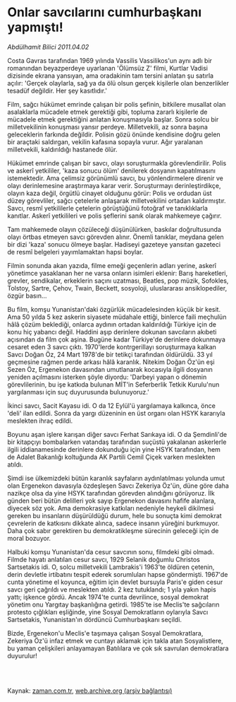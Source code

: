 # Onlar savcılarını cumhurbaşkanı yapmıştı!

*Abdülhamit Bilici 2011.04.02*

<td class="columnist-detail">
<p>Costa Gavras tarafından 1969 yılında Vassilis Vassilikos'un aynı adlı bir romanından beyazperdeye uyarlanan 'Ölümsüz Z' filmi, Kurtlar Vadisi dizisinde ekrana yansıyan, ama oradakinin tam tersini anlatan şu satırla açılır: 'Gerçek olaylarla, sağ ya da ölü olsun gerçek kişilerle olan benzerlikler tesadüf değildir. Her şey kasıtlıdır.'</p>
<p>
<div id="haberMetinDiv">
<p>Film, sağcı hükümet emrinde çalışan bir polis şefinin, bitkilere musallat olan asalaklarla mücadele etmek gerektiği gibi, topluma zararlı kişilerle de mücadele etmek gerektiğini anlatan konuşmasıyla başlar. Sonra solcu bir milletvekilinin konuşması yansır perdeye. Milletvekili, az sonra başına geleceklerin farkında değildir. Polisin gözü önünde kendisine doğru gelen bir araçtaki saldırgan, vekilin kafasına sopayla vurur. Ağır yaralanan milletvekili, kaldırıldığı hastanede ölür. 
<p>Hükümet emrinde çalışan bir savcı, olayı soruşturmakla görevlendirilir. Polis ve askerî yetkililer, 'kaza sonucu ölüm' denilerek dosyanın kapatılmasını istemektedir. Ama çelimsiz görünümlü savcı, bu yönlendirmelere direnir ve olayı derinlemesine araştırmaya karar verir. Soruşturmayı derinleştirdikçe, olayın kaza değil, örgütlü cinayet olduğunu görür: Polis ve ordudan üst düzey görevliler, sağcı çetelerle anlaşarak milletvekilini ortadan kaldırmıştır. Savcı, resmî yetkililerle çetelerin görüştüğünü fotoğraf ve tanıklıklarla kanıtlar. Askerî yetkilileri ve polis şeflerini sanık olarak mahkemeye çağırır. 
<p>Tam mahkemede olayın çözüleceği düşünülürken, baskılar doğrultusunda olayı örtbas etmeyen savcı görevden alınır. Önemli tanıklar, meydana gelen bir dizi 'kaza' sonucu ölmeye başlar. Hadiseyi gazeteye yansıtan gazeteci de resmî belgeleri yayımlamaktan hapsi boylar. 
<p>Filmin sonunda akan yazıda, filme emeği geçenlerin adları yerine, askerî yönetimce yasaklanan her ne varsa onların isimleri eklenir: Barış hareketleri, grevler, sendikalar, erkeklerin saçını uzatması, Beatles, pop müzik, Sofokles, Tolstoy, Sartre, Çehov, Twain, Beckett, sosyoloji, uluslararası ansiklopediler, özgür basın... 
<p>Bu film, komşu Yunanistan'daki özgürlük mücadelesinden küçük bir kesit. Ama 50 yılda 5 kez askerin siyasete müdahale ettiği, binlerce faili meçhulün hâlâ çözüm beklediği, onlarca aydının ortadan kaldırıldığı Türkiye için de konu hiç yabancı değil. Haddini aşıp derinlere dokunan savcıların akıbeti açısından da film çok aşina. Bugüne kadar Türkiye'de derinlere dokunmaya cesaret eden 3 savcı çıktı. 1970'lerde kontrgerillayı soruşturmaya kalkan Savcı Doğan Öz, 24 Mart 1978'de bir tetikçi tarafından öldürüldü. 33 yıl geçmesine rağmen perde arkası hâlâ karanlık. Nitekim Doğan Öz'ün eşi Sezen Öz, Ergenekon davasından umutlanarak kocasıyla ilgili dosyanın yeniden açılmasını isterken şöyle diyordu: 'Darbeyi yapan o dönemin görevlilerinin, bu işe katkıda bulunan MİT'in Seferberlik Tetkik Kurulu'nun yargılanması için suç duyurusunda bulunuyoruz.' 
<p>İkinci savcı, Sacit Kayasu idi. O da 12 Eylül'ü yargılamaya kalkınca, önce 'deli' ilan edildi. Sonra da yargı düzeninin en üst organı olan HSYK kararıyla meslekten ihraç edildi. 
<p>Boyunu aşan işlere karışan diğer savcı Ferhat Sarıkaya idi. O da Şemdinli'de bir kitapçıyı bombalarken vatandaş tarafından suçüstü yakalanan askerlerle ilgili iddianamesinde derinlere dokunduğu için yine HSYK tarafından, hem de Adalet Bakanlığı koltuğunda AK Partili Cemil Çiçek varken meslekten atıldı. 
<p>Şimdi ise ülkemizdeki bütün karanlık sayfaların aydınlatılması yolunda umut olan Ergenekon davasıyla özdeşleşen Savcı Zekeriya Öz'ün, düne göre daha nazikçe olsa da yine HSYK tarafından görevden alındığını görüyoruz. İlk günden beri bütün delilleri yok sayıp Ergenekon davasını hafife alanlara, diyecek söz yok. Ama demokrasiye katkıları nedeniyle heykeli dikilmesi gereken bu insanların düşürüldüğü durum, hele bu sonuçta kimi demokrat çevrelerin de katkısını dikkate alınca, sadece insanın yüreğini burkmuyor. Daha çok sabır gerektiren bu demokratikleşme sürecinin geleceği için de moral bozuyor. 
<p>Halbuki komşu Yunanistan'da cesur savcının sonu, filmdeki gibi olmadı. Filmde hayatı anlatılan cesur savcı, 1929 Selanik doğumlu Christos Sartsetakis idi. O, solcu milletvekili Lambrakis'i 1963'te öldüren çetenin, derin devletle irtibatını tespit ederek sorumluları hapse göndermişti. 1967'de cunta yönetime el koyunca, eğitim için devlet bursuyla Paris'e giden cesur savcı geri çağrıldı ve meslekten atıldı. 2 kez tutuklandı; 1 yıla yakın hapis yattı; işkence gördü. Ancak 1974'te cunta devrilince, sosyal demokrat yönetim onu Yargıtay başkanlığına getirdi. 1985'te ise Meclis'te sağcıların protesto çığlıkları eşliğinde, yine Sosyal Demokratların oylarıyla Savcı Sartsetakis, Yunanistan'ın dördüncü Cumhurbaşkanı seçildi.
<p>Bizde, Ergenekon'u Meclis'e taşımaya çalışan Sosyal Demokratlara, Zekeriya Öz'ü infaz etmek ve cuntayı aklamak için takla atan Sosyalistlere, bu yaman çelişkileri anlayamayan Batılılara ve çok sık savrulan demokratlara duyurulur! </p></p></p></p></p></p></p></p></p></p></div>
</p>


<p><br>
		 </br></p></td>

Kaynak: [zaman.com.tr](http://zaman.com.tr/yazar.do?yazino=1116306), [web.archive.org (arşiv bağlantısı)](http://web.archive.org/web/20110607203643/http://www.zaman.com.tr:80/yazar.do?yazino=1116306)
